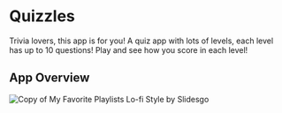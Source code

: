 # Quizzles

Trivia lovers, this app is for you! A quiz app with lots of levels, each level has up to 10 questions! Play and see how you score in each level!

## App Overview

![Copy of My Favorite Playlists Lo-fi Style by Slidesgo](https://user-images.githubusercontent.com/81986017/180747109-39b8b119-f1e9-434b-9220-40c5b7a2a031.svg)

